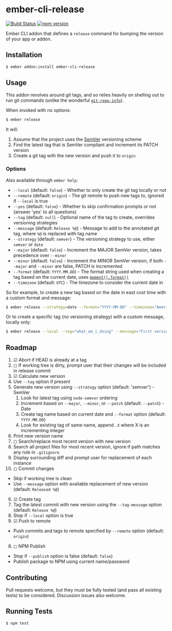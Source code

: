 # ember-cli-release

[![Build Status](https://travis-ci.org/lytics/ember-cli-release.svg?branch=master)](https://travis-ci.org/lytics/ember-cli-release)
[![npm version](https://badge.fury.io/js/ember-cli-release.svg)](http://badge.fury.io/js/ember-cli-release)

Ember CLI addon that defines a `release` command for bumping the version of your app or addon.

## Installation

```sh
$ ember addon:install ember-cli-release
```

## Usage

This addon revolves around git tags, and so relies heavily on shelling out to run git commands (unlike the wonderful [`git-repo-info`](https://github.com/rwjblue/git-repo-info)).

When invoked with no options:

```sh
$ ember release
```

It will:

  1. Assume that the project uses the [SemVer](http://semver.org/) versioning scheme
  2. Find the latest tag that is SemVer compliant and increment its PATCH version
  3. Create a git tag with the new version and push it to `origin`

### Options

Also available through `ember help`:

- `--local` (default: `false`) - Whether to only create the git tag locally or not
- `--remote` (default: `origin`) - The git remote to push new tags to, ignored if `--local` is true
- `--yes` (default: `false`) - Whether to skip confirmation prompts or not (answer 'yes' to all questions)
- `--tag` (default: `null`) - Optional name of the tag to create, overrides versioning strategies
- `--message` (default: `Release %@`) - Message to add to the annotated git tag, where `%@` is replaced with tag name
- `--strategy` (default: `semver`) - The versioning strategy to use, either `semver` or `date`
- `--major` (default: `false`) - Increment the MAJOR SemVer version, takes precedence over `--minor`
- `--minor` (default: `false`) - Increment the MINOR SemVer version, if both `--major` and `--minor` are false, PATCH is incremented
- `--format` (default: `YYYY.MM.DD`) - The format string used when creating a tag based on the current date, uses [`moment().format()`](http://momentjs.com/docs/#/displaying/format/)
- `--timezone` (default: `UTC`) - The timezone to consider the current date in

So for example, to create a new tag based on the date in east cost time with a custom format and message:

```sh
$ ember release --strategy=date --format="YYYY-MM-DD" --timezone="America/New_York"
```

Or to create a specific tag (no versioning strategy) with a custom message, locally only:

```sh
$ ember release --local --tag="what_am_i_doing" --message="First version wooooo!"
```

## Roadmap

1. ☑ Abort if HEAD is already at a tag
2. ◻ If working tree is dirty, prompt user that their changes will be included in release commit
3. ☑ Calculate new version
  1. Use `--tag` option if present
  2. Generate new version using `--strategy` option (default: 'semver')
    - SemVer
      1. Look for latest tag using `node-semver` ordering
      2. Increment based on `--major`, `--minor`, or `--patch` (default: `--patch`)
    - Date
      1. Create tag name based on current date and `--format` option (default: `YYYY.MM.DD`)
      2. Look for existing tag of same name, append `.X` where X is an incrementing integer
  3. Print new version name
4. ◻ Search/replace most recent version with new version
  1. Search all project files for most recent version, ignore if path matches any rule in `.gitignore`
  2. Display surrounding diff and prompt user for replacement of each instance
5. ◻ Commit changes
  - Skip if working tree is clean
  - Use `--message` option with available replacement of new version (default: `Released %@`)
6. ☑ Create tag
  1. Tag the latest commit with new version using the `--tag-message` option (default: `Release %@`)
  2. Stop if `--local` option is true
7. ☑ Push to remote
  - Push commits and tags to remote specified by `--remote` option (default: `origin`)
8. ◻ NPM Publish
  - Stop if `--publish` option is false (default: `false`)
  - Publish package to NPM using current name/password

## Contributing

Pull requests welcome, but they must be fully tested (and pass all existing tests) to be considered. Discussion issues also welcome.

## Running Tests

```sh
$ npm test
```
